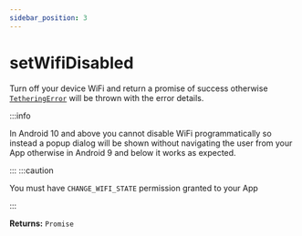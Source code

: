 ```yaml
---
sidebar_position: 3
---
```


# setWifiDisabled
Turn off your device WiFi and return a promise of success otherwise [`TetheringError`](/docs/wifi/api-reference/objects#tetheringerror) will be thrown with the error details.

:::info

In Android 10 and above you cannot disable WiFi programmatically so instead a popup dialog will be shown without navigating the user from your App otherwise in Android 9 and below it works as expected.

:::
:::caution

You must have `CHANGE_WIFI_STATE` permission granted to your App

:::

**Returns:** `Promise`


